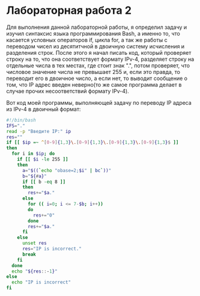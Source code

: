 # Лабораторная работа 2
Для выполнения данной лабораторной работы, я определил задачу и изучил синтаксис языка программирования Bash, а именно то, что касается условных операторов if, цикла for, а так же работы с переводом чисел из десятитчной в двоичную систему исчисления и разделения строк.
После этого я начал писать код, который проверяет строку на то, что она соответствует формату IPv-4, разделяет строку на отдельные числа в тех местах, где стоит знак ".", потом проверяет, что числовое значение числа не превышает 255 и, если это правда, то переводит его в двоичное число, а если нет, то выводит сообщение о том, что IP адрес введен неверно(то же самое программа делает в случае прочих несоответствий формату IPv-4).

Вот код моей программы, выполняющей задачу по переводу IP адреса из IPv-4 в двоичный формат:

```bash
#!/bin/bash
IFS="."
read -p "Введите IP:" ip
res=""
if [[ $ip =~ ^[0-9]{1,3}\.[0-9]{1,3}\.[0-9]{1,3}\.[0-9]{1,3}$ ]]
then
  for i in $ip; do
    if [[ $i -le 255 ]]
    then
      a="$((`echo "obase=2;$i" | bc`))"
      b="${#a}"
      if [[ b -eq 8 ]]
      then
        res+="$a."
      else
        for (( i=0; i <= 7-$b; i++))
        do
          res+="0"
        done
        res+="$a."
      fi   
    else
      unset res
      res="IP is incorrect."
      break
    fi
  done
  echo "${res::-1}"
else
  echo "IP is incorrect"
fi
```
